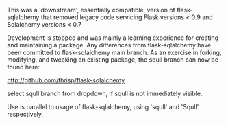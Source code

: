 This was a 'downstream', essentially compatible, version of flask-sqlalchemy that
removed legacy code servicing Flask versions < 0.9 and Sqlalchemy versions < 0.7

Development is stopped and was mainly a learning experience for creating and maintaining
a package. Any differences from flask-sqlalchemy have been committed to flask-sqlalchemy
main branch. As an exercise in forking, modifying, and tweaking an existing package,
the squll branch can now be found here:

http://github.com/thrisp/flask-sqlalchemy

select squll branch from dropdown, if squll is not immediately visible.

Use is parallel to usage of flask-sqlalchemy, using 'squll' and 'Squll' respectively.
